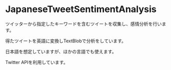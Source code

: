 # JapaneseTweetSentimentAnalysis  
ツイッターから指定したキーワードを含むツイートを収集し、感情分析を行います。  
  
得たツイートを英語に変換しTextBlobで分析をしています。  
  
日本語を想定していますが、ほかの言語でも使えます。  
  
  
  
Twitter APIを利用しています。
